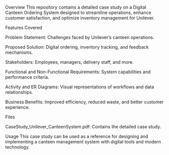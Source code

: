 Overview
This repository contains a detailed case study on a Digital Canteen Ordering System designed to streamline operations, enhance customer satisfaction, and optimize inventory management for Unilever.

Features Covered

Problem Statement: Challenges faced by Unilever’s canteen operations.

Proposed Solution: Digital ordering, inventory tracking, and feedback mechanisms.

Stakeholders: Employees, managers, delivery staff, and more.

Functional and Non-Functional Requirements: System capabilities and performance criteria.

Activity and ER Diagrams: Visual representations of workflows and data relationships.

Business Benefits: Improved efficiency, reduced waste, and better customer experience.

Files

CaseStudy_Unilever_CanteenSystem.pdf: Contains the detailed case study.

Usage
This case study can be used as a reference for designing and implementing a canteen management system with digital tools and modern technology.
